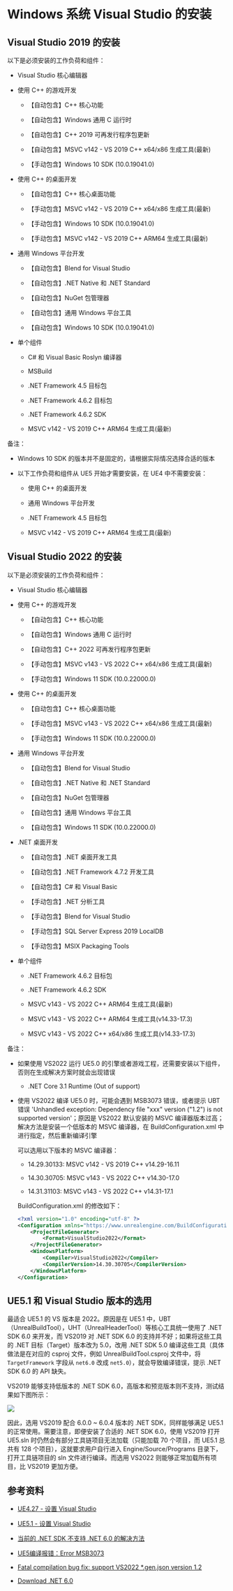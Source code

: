 # Windows 系统 Visual Studio 的安装


## Visual Studio 2019 的安装

以下是必须安装的工作负荷和组件：

+ Visual Studio 核心编辑器

+ 使用 C\+\+ 的游戏开发

    + 【自动包含】C\+\+ 核心功能

    + 【自动包含】Windows 通用 C 运行时

    + 【自动包含】C\+\+ 2019 可再发行程序包更新

    + 【自动包含】MSVC v142 \- VS 2019 C\+\+ x64/x86 生成工具(最新)

    + 【手动包含】Windows 10 SDK (10\.0\.19041\.0)

+ 使用 C\+\+ 的桌面开发

    + 【自动包含】C\+\+ 核心桌面功能

    + 【手动包含】MSVC v142 \- VS 2019 C\+\+ x64/x86 生成工具(最新)

    + 【手动包含】Windows 10 SDK (10\.0\.19041\.0)

    + 【手动包含】MSVC v142 \- VS 2019 C\+\+ ARM64 生成工具(最新)

+ 通用 Windows 平台开发

    + 【自动包含】Blend for Visual Studio

    + 【自动包含】\.NET Native 和 \.NET Standard

    + 【自动包含】NuGet 包管理器

    + 【自动包含】通用 Windows 平台工具

    + 【自动包含】Windows 10 SDK (10\.0\.19041\.0)

+ 单个组件

    + C\# 和 Visual Basic Roslyn 编译器

    + MSBuild

    + \.NET Framework 4\.5 目标包

    + \.NET Framework 4\.6\.2 目标包

    + \.NET Framework 4\.6\.2 SDK

    + MSVC v142 \- VS 2019 C\+\+ ARM64 生成工具(最新)

备注：

+ Windows 10 SDK 的版本并不是固定的，请根据实际情况选择合适的版本

+ 以下工作负荷和组件从 UE5 开始才需要安装，在 UE4 中不需要安装：

    + 使用 C++ 的桌面开发

    + 通用 Windows 平台开发

    + .NET Framework 4.5 目标包

    + MSVC v142 - VS 2019 C++ ARM64 生成工具(最新)


## Visual Studio 2022 的安装

以下是必须安装的工作负荷和组件：

+ Visual Studio 核心编辑器

+ 使用 C++ 的游戏开发

    + 【自动包含】C\+\+ 核心功能

    + 【自动包含】Windows 通用 C 运行时

    + 【自动包含】C\+\+ 2022 可再发行程序包更新

    + 【手动包含】MSVC v143 \- VS 2022 C\+\+ x64/x86 生成工具(最新)

    + 【手动包含】Windows 11 SDK (10\.0\.22000\.0)

+ 使用 C++ 的桌面开发

    + 【自动包含】C\+\+ 核心桌面功能

    + 【手动包含】MSVC v143 \- VS 2022 C\+\+ x64/x86 生成工具(最新)

    + 【手动包含】Windows 11 SDK (10\.0\.22000\.0)

+ 通用 Windows 平台开发

    + 【自动包含】Blend for Visual Studio

    + 【自动包含】\.NET Native 和 \.NET Standard

    + 【自动包含】NuGet 包管理器

    + 【自动包含】通用 Windows 平台工具

    + 【自动包含】Windows 11 SDK (10\.0\.22000\.0)

+ \.NET 桌面开发

    + 【自动包含】\.NET 桌面开发工具

    + 【自动包含】\.NET Framework 4\.7\.2 开发工具

    + 【自动包含】C\# 和 Visual Basic

    + 【手动包含】\.NET 分析工具

    + 【手动包含】Blend for Visual Studio

    + 【手动包含】SQL Server Express 2019 LocalDB

    + 【手动包含】MSIX Packaging Tools

+ 单个组件

    + \.NET Framework 4\.6\.2 目标包

    + \.NET Framework 4\.6\.2 SDK

    + MSVC v143 \- VS 2022 C\+\+ ARM64 生成工具(最新)

    + MSVC v143 \- VS 2022 C\+\+ ARM64 生成工具(v14\.33\-17\.3)

    + MSVC v143 \- VS 2022 C\+\+ x64/x86 生成工具(v14\.33\-17\.3)

备注：

+ 如果使用 VS2022 运行 UE5\.0 的引擎或者游戏工程，还需要安装以下组件，否则在生成解决方案时就会出现错误

    + \.NET Core 3\.1 Runtime (Out of support)

+ 使用 VS2022 编译 UE5\.0 时，可能会遇到 MSB3073 错误，或者提示 UBT 错误 'Unhandled exception: Dependency file "xxx" version ("1\.2") is not supported version'；原因是 VS2022 默认安装的 MSVC 编译器版本过高；解决方法是安装一个低版本的 MSVC 编译器，在 BuildConfiguration\.xml 中进行指定，然后重新编译引擎

    可以选用以下版本的 MSVC 编译器：

    + 14\.29\.30133: MSVC v142 \- VS 2019 C\+\+ v14\.29\-16\.11

    + 14\.30\.30705: MSVC v143 \- VS 2022 C\+\+ v14\.30\-17\.0

    + 14\.31\.31103: MSVC v143 \- VS 2022 C\+\+ v14\.31\-17\.1

    BuildConfiguration\.xml 的修改如下：

    ```xml
    <?xml version="1.0" encoding="utf-8" ?>
    <Configuration xmlns="https://www.unrealengine.com/BuildConfiguration">
        <ProjectFileGenerator>
            <Format>VisualStudio2022</Format>
        </ProjectFileGenerator>
        <WindowsPlatform>
            <Compiler>VisualStudio2022</Compiler>
            <CompilerVersion>14.30.30705</CompilerVersion>
        </WindowsPlatform>
    </Configuration>
    ```


## UE5.1 和 Visual Studio 版本的选用

最适合 UE5\.1 的 VS 版本是 2022。原因是在 UE5\.1 中，UBT（UnrealBuildTool），UHT（UnrealHeaderTool）等核心工具统一使用了 \.NET SDK 6\.0 来开发，而 VS2019 对 \.NET SDK 6\.0 的支持并不好；如果将这些工具的 \.NET 目标（Target）版本改为 5\.0，改用 \.NET SDK 5\.0 编译这些工具（具体做法是在对应的 csproj 文件，例如 UnrealBuildTool\.csproj 文件中，将 `TargetFramework` 字段从 `net6.0` 改成 `net5.0`），就会导致编译错误，提示 \.NET SDK 6\.0 的 API 缺失。

VS2019 能够支持低版本的 \.NET SDK 6\.0，高版本和预览版本则不支持，测试结果如下图所示：

![](windows_visual_studio/download_dotnet6.0.png)

因此，选用 VS2019 配合 6\.0\.0 ~ 6\.0\.4 版本的 \.NET SDK，同样能够满足 UE5\.1 的正常使用。需要注意，即便安装了合适的 \.NET SDK 6\.0，使用 VS2019 打开 UE5\.sln 时仍然会有部分工具链项目无法加载（只能加载 70 个项目，而 UE5\.1 总共有 128 个项目），这就要求用户自行进入 Engine/Source/Programs 目录下，打开工具链项目的 sln 文件进行编译。而选用 VS2022 则能够正常加载所有项目，比 VS2019 更加方便。


## 参考资料

+ [UE4.27 - 设置 Visual Studio](https://docs.unrealengine.com/4.27/en-US/ProductionPipelines/DevelopmentSetup/VisualStudioSetup/)

+ [UE5.1 - 设置 Visual Studio](https://docs.unrealengine.com/5.1/en-US/setting-up-visual-studio-development-environment-for-cplusplus-projects-in-unreal-engine/)

+ [当前的 .NET SDK 不支持 .NET 6.0 的解决方法](https://stackoverflow.com/questions/72365082/the-current-net-sdk-does-not-support-targeting-net-6-0-either-target-net-5-0)

+ [UE5编译报错：Error MSB3073](https://zhuanlan.zhihu.com/p/562697309)

+ [Fatal compilation bug fix: support VS2022 *.gen.json version 1.2](https://github.com/EpicGames/UnrealEngine/pull/9067)

+ [Download .NET 6.0](https://dotnet.microsoft.com/en-us/download/dotnet/6.0)
